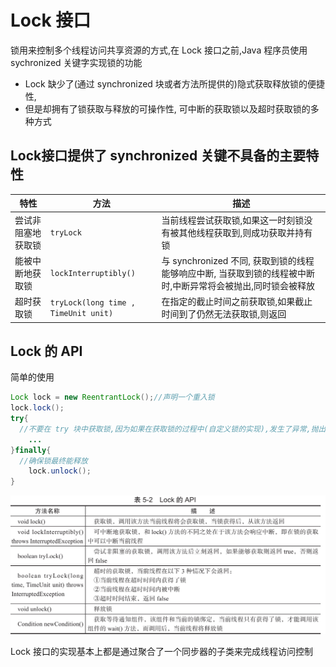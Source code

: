 # Lock 接口

锁用来控制多个线程访问共享资源的方式,在 Lock 接口之前,Java 程序员使用 sychronized 关键字实现锁的功能

- Lock 缺少了(通过 synchronized 块或者方法所提供的)隐式获取释放锁的便捷性,
- 但是却拥有了锁获取与释放的可操作性, 可中断的获取锁以及超时获取锁的多种方式

## Lock接口提供了 synchronized 关键不具备的主要特性

| 特性               | 方法                                 | 描述                                                         |
| ------------------ | ------------------------------------ | ------------------------------------------------------------ |
| 尝试非阻塞地获取锁 | `tryLock`                            | 当前线程尝试获取锁,如果这一时刻锁没有被其他线程获取到,则成功获取并持有锁 |
| 能被中断地获取锁   | `lockInterruptibly()`                | 与 synchronized 不同, 获取到锁的线程能够响应中断, 当获取到锁的线程被中断时,中断异常将会被抛出,同时锁会被释放 |
| 超时获取锁         | `tryLock(long time , TimeUnit unit)` | 在指定的截止时间之前获取锁,如果截止时间到了仍然无法获取锁,则返回 |

## Lock 的 API

简单的使用

```java
Lock lock = new ReentrantLock();//声明一个重入锁
lock.lock();
try{
  //不要在 try 块中获取锁,因为如果在获取锁的过程中(自定义锁的实现),发生了异常,抛出异常的同时,会导致锁无故释放
	...
}finally{
  //确保锁最终能释放
	lock.unlock();
}
```

<img src="../../../assets/image-20200308001300248.png" alt="image-20200308001300248" style="zoom:50%;" />

Lock 接口的实现基本上都是通过聚合了一个同步器的子类来完成线程访问控制

 